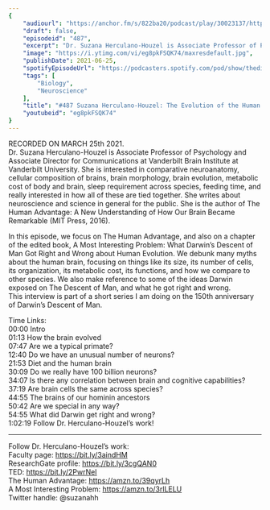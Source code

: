 ```yaml
---
{
	"audiourl": "https://anchor.fm/s/822ba20/podcast/play/30023137/https%3A%2F%2Fd3ctxlq1ktw2nl.cloudfront.net%2Fstaging%2F2021-2-26%2Ff80f7c6d-c574-7983-9b52-e407c6cd5068.m4a",
	"draft": false,
	"episodeid": "487",
	"excerpt": "Dr. Suzana Herculano-Houzel is Associate Professor of Psychology and Associate Director for Communications at Vanderbilt Brain Institute at Vanderbilt University. She is interested in comparative neuroanatomy, cellular composition of brains, brain morphology, brain evolution, metabolic cost of body and brain, sleep requirement across species, feeding time, and really interested in how all of these are tied together. She writes about neuroscience and science in general for the public. She is the author of The Human Advantage: A New Understanding of How Our Brain Became Remarkable (MIT Press, 2016).",
	"image": "https://i.ytimg.com/vi/eg8pkFSQK74/maxresdefault.jpg",
	"publishDate": 2021-06-25,
	"spotifyEpisodeUrl": "https://podcasters.spotify.com/pod/show/thedissenter/episodes/487-Suzana-Herculano-Houzel-The-Evolution-of-the-Human-Brain--and-Darwins-Descent-of-Man-etio11",
	"tags": [
		"Biology",
		"Neuroscience"
	],
	"title": "#487 Suzana Herculano-Houzel: The Evolution of the Human Brain, and Darwin's Descent of Man",
	"youtubeid": "eg8pkFSQK74"
}
---
```

RECORDED ON MARCH 25th 2021.  
Dr. Suzana Herculano-Houzel is Associate Professor of Psychology and Associate Director for Communications at Vanderbilt Brain Institute at Vanderbilt University. She is interested in comparative neuroanatomy, cellular composition of brains, brain morphology, brain evolution, metabolic cost of body and brain, sleep requirement across species, feeding time, and really interested in how all of these are tied together. She writes about neuroscience and science in general for the public. She is the author of The Human Advantage: A New Understanding of How Our Brain Became Remarkable (MIT Press, 2016).

In this episode, we focus on The Human Advantage, and also on a chapter of the edited book, A Most Interesting Problem: What Darwin’s Descent of Man Got Right and Wrong about Human Evolution. We debunk many myths about the human brain, focusing on things like its size, its number of cells, its organization, its metabolic cost, its functions, and how we compare to other species. We also make reference to some of the ideas Darwin exposed on The Descent of Man, and what he got right and wrong.  
This interview is part of a short series I am doing on the 150th anniversary of Darwin’s Descent of Man.

Time Links:  
<time>00:00</time> Intro  
<time>01:13</time> How the brain evolved  
<time>07:47</time> Are we a typical primate?  
<time>12:40</time> Do we have an unusual number of neurons?  
<time>21:53</time> Diet and the human brain  
<time>30:09</time> Do we really have 100 billion neurons?  
<time>34:07</time> Is there any correlation between brain and cognitive capabilities?  
<time>37:19</time> Are brain cells the same across species?  
<time>44:55</time> The brains of our hominin ancestors  
<time>50:42</time> Are we special in any way?  
<time>54:55</time> What did Darwin get right and wrong?  
<time>1:02:19</time> Follow Dr. Herculano-Houzel’s work!

---

Follow Dr. Herculano-Houzel’s work:  
Faculty page: https://bit.ly/3aindHM  
ResearchGate profile: https://bit.ly/3cgQAN0  
TED: https://bit.ly/2PwrNeI  
The Human Advantage: https://amzn.to/39qyrLh  
A Most Interesting Problem: https://amzn.to/3rlLELU  
Twitter handle: @suzanahh

